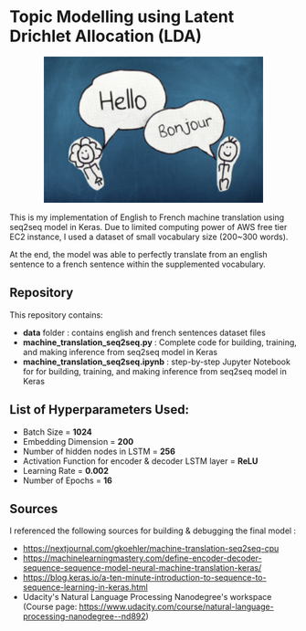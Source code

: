 # Topic Modelling using Latent Drichlet Allocation (LDA)

<p align="center"><img src="images/hello.jpg" height = "256"></p>

This is my implementation of English to French machine translation using seq2seq model in Keras.
Due to limited computing power of AWS free tier EC2 instance, I used a dataset of small vocabulary size (200~300 words).


At the end, the model was able to perfectly translate from an english sentence to a french sentence within the supplemented vocabulary.


## Repository 

This repository contains:
* **data** folder : contains english and french sentences dataset files 
* **machine_translation_seq2seq.py** : Complete code for building, training, and making inference from seq2seq model in Keras
* **machine_translation_seq2seq.ipynb** : step-by-step Jupyter Notebook for for building, training, and making inference from seq2seq model in Keras



## List of Hyperparameters Used:

* Batch Size = **1024**
* Embedding Dimension = **200**
* Number of hidden nodes in LSTM = **256**
* Activation Function for encoder & decoder LSTM layer = **ReLU**
* Learning Rate = **0.002**
* Number of Epochs = **16**



## Sources

I referenced the following sources for building & debugging the final model :

* https://nextjournal.com/gkoehler/machine-translation-seq2seq-cpu
* https://machinelearningmastery.com/define-encoder-decoder-sequence-sequence-model-neural-machine-translation-keras/
* https://blog.keras.io/a-ten-minute-introduction-to-sequence-to-sequence-learning-in-keras.html
* Udacity's Natural Language Processing Nanodegree's workspace (Course page: https://www.udacity.com/course/natural-language-processing-nanodegree--nd892)

